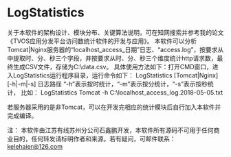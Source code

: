 # LogStatistics
关于本软件的架构设计、模块分布、关键算法说明，可在知网搜索并参考我的论文《TVOS应用分发平台访问数统计软件的开发与应用》。
本软件可以分析Tomcat|Nginx服务器的“localhost_access_日期”日志、“access.log”，按要求从中提取时、分、秒三个字段，并按要求从时、分、秒三个维度统计http请求数，最终生成CSV文件，存储为C:\\data.csv。
具体使用方法如下：打开CMD窗口，进入LogStatistics运行程序目录，运行命令如下：
LogStatistics [Tomcat|Nginx] [-h|-m|-s] 日志路径
“-h”表示按时统计，“-m”表示按分统计，“-s”表示按秒统计，
比如：
LogStatistics Tomcat -h C:\\localhost_access_log.2018-05-05.txt

若服务器采用的是非Tomcat，可以在开发完相应的统计模块后自行加入本软件并完成编译。

注：
本软件由江苏有线苏州分公司石鑫鹏开发，本软件所有源码不可用于任何商业目的，任何转发请标明作者和来源。若有疑问，可邮件联系：kelehaier@126.com
